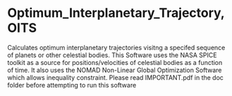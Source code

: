 # Optimum_Interplanetary_Trajectory, OITS
Calculates optimum interplanetary trajectories visitng a specifed sequence of planets or other celestial bodies.
This Software uses the NASA SPICE toolkit as a source for positions/velocities of celestial bodies as a function of time.
It also uses the NOMAD Non-Linear Global Optimization Software which allows inequality constraint. Please read IMPORTANT.pdf in
the doc folder before attempting to run this software
